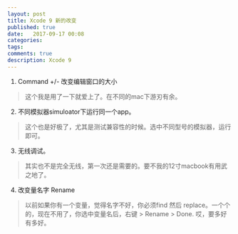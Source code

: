 ```yaml
---
layout: post
title: Xcode 9 新的改变
published: true
date:   2017-09-17 00:08
categories:
tags:
comments: true
description: Xcode 9
---
```

1. Command +/- 改变编辑窗口的大小
 
 > 这个我是用了一下就爱上了。在不同的mac下游刃有余。
2. 不同模拟器simuloator下运行同一个app。

 > 这个也是好极了，尤其是测试兼容性的时候。选中不同型号的模拟器，运行即可。

3. 无线调试。

 > 其实也不是完全无线，第一次还是需要的。要不我的12寸macbook有用武之地了。 
4. 改变量名字 Rename
 > 以前如果你有一个变量，觉得名字不好，你必须find 然后 replace。一个个的，现在不用了，你选中变量名后，右键 > Rename > Done. 哎，要多好有多好。
  